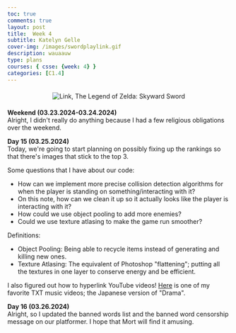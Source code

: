 ```yaml
---
toc: true
comments: true
layout: post
title:  Week 4
subtitle: Katelyn Gelle
cover-img: /images/swordplaylink.gif
description: wauaauw
type: plans
courses: { csse: {week: 4} }
categories: [C1.4]
---
```


<div style="text-align: center; margin-top: 20px; margin-bottom: 20px;">
  <img src="{{site.baseurl}}/images/anito/canyouhearmelink.gif" alt="Link, The Legend of Zelda: Skyward Sword" />
</div>  

**Weekend (03.23.2024-03.24.2024)**  
Alright, I didn't really do anything because I had a few religious obligations over the weekend.  

**Day 15 (03.25.2024)**  
Today, we're going to start planning on possibly fixing up the rankings so that there's images that stick to the top 3.  

Some questions that I have about our code:  
- How can we implement more precise collision detection algorithms for when the player is standing on something/interacting with it?
- On this note, how can we clean it up so it actually looks like the player is interacting with it?
- How could we use object pooling to add more enemies?
- Could we use texture atlasing to make the game run smoother?  

Definitions:
- Object Pooling: Being able to recycle items instead of generating and killing new ones.
- Texture Atlasing: The equivalent of Photoshop "flattening"; putting all the textures in one layer to conserve energy and be efficient.  

I also figured out how to hyperlink YouTube videos! [Here](https://www.youtube.com/watch?v=UUOGVgComrU&ab_channel=HYBELABELS) is one of my favorite TXT music videos; the Japanese version of "Drama".  

**Day 16 (03.26.2024)**  
Alright, so I updated the banned words list and the banned word censorship message on our platformer. I hope that Mort will find it amusing.